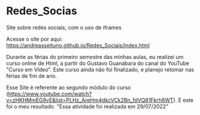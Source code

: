 # Redes_Socias
 Site sobre redes sociais, com o uso de iframes
 
 Acesse o site por aqui: https://andreasseituno.github.io/Redes_Sociais/index.html
 
Durante as férias do primeiro semestre das minhas aulas, eu realizei um curso online de Html, a partir do Gustavo Guanabara do canal do YouTube "Curso em Vídeo". Este curso ainda não foi finalizado, e planejo retomar nas férias de fim de ano.

Esse Site é referente ao segundo módulo do curso (https://www.youtube.com/watch?v=zHKHMmEG9vE&list=PLHz_AreHm4dkcVCk2Bn_fdVQ81Fkrh6WT). E este foi o meu resultado. "Essa atividade foi realizada em 29/07/2022"
